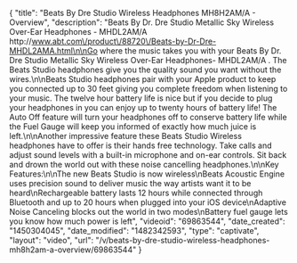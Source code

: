 {
    "title": "Beats By Dre Studio Wireless Headphones MH8H2AM\/A - Overview",
    "description": "Beats By Dr. Dre Studio Metallic Sky Wireless Over-Ear Headphones - MHDL2AM\/A http:\/\/www.abt.com\/product\/88720\/Beats-by-Dr-Dre-MHDL2AMA.html\n\nGo where the music takes you with your Beats By Dr. Dre Studio Metallic Sky Wireless Over-Ear Headphones- MHDL2AM\/A . The Beats Studio headphones give you the quality sound you want without the wires.\n\nBeats Studio headphones pair with your Apple product to keep you connected up to 30 feet giving you complete freedom when listening to your music. The twelve hour battery life is nice but if you decide to plug your headphones in you can enjoy up to twenty hours of battery life! The Auto Off feature will turn your headphones off to conserve battery life while the Fuel Gauge will keep you informed of exactly how much juice is left.\n\nAnother impressive feature these Beats Studio Wireless headphones have to offer is their hands free technology. Take calls and adjust sound levels with a built-in microphone and on-ear controls. Sit back and drown the world out with these noise cancelling headphones.\n\nKey Features:\n\nThe new Beats Studio is now wireless\nBeats Acoustic Engine uses precision sound to deliver music the way artists want it to be heard\nRechargeable battery lasts 12 hours while connected through Bluetooth and up to 20 hours when plugged into your iOS device\nAdaptive Noise Canceling blocks out the world in two modes\nBattery fuel gauge lets you know how much power is left",
    "videoid": "69863544",
    "date_created": "1450304045",
    "date_modified": "1482342593",
    "type": "captivate",
    "layout": "video",
    "url": "\/v\/beats-by-dre-studio-wireless-headphones-mh8h2am-a-overview\/69863544"
}